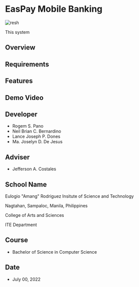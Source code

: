 # EasPay Mobile Banking

![resh](https://user-images.githubusercontent.com/109327164/179347483-7b808cad-fe68-435f-a1e5-657e0a4bff91.png)

This system 

## Overview

## Requirements

## Features

## Demo Video

## Developer
* Rogem S. Pano
* Neil Brian C. Bernardino
* Lance Joseph P. Dones
* Ma. Joselyn D. De Jesus

## Adviser
* Jefferson A. Costales

## School Name
Eulogio "Amang" Rodriguez Insitute of Science and Technology

Nagtahan, Sampaloc, Manila, Philippines

College of Arts and Sciences

ITE Department

## Course
* Bachelor of Science in Computer Science

## Date 
* July 00, 2022
